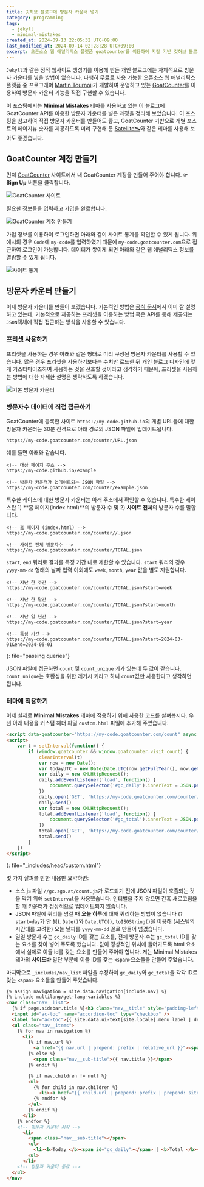 ```yaml
---
title: 깃허브 블로그에 방문자 카운터 넣기
category: programming
tags:
  - jekyll
  - minimal-mistakes
created_at: 2024-09-13 22:05:32 UTC+09:00
last_modified_at: 2024-09-14 02:28:28 UTC+09:00
excerpt: 오픈소스 웹 애널리틱스 플랫폼 goatcounter를 이용하여 지킬 기반 깃허브 블로그에 방문자 카운터를 만드는 방법을 정리합니다.
---
```

`Jekyll`과 같은 정적 웹사이트 생성기를 이용해 만든 개인 블로그에는 자체적으로 방문자 카운터를 넣을 방법이 없습니다.  다행히 무료로 사용 가능한 오픈소스 웹 애널리틱스 플랫폼 중 프로그래머 [Martin Tournoij](https://github.com/arp242)가 개발하여 운영하고 있는 [GoatCounter](https://www.goatcounter.com/)를 이용하여 방문자 카운터 기능을 직접 구현할 수 있습니다.

이 포스팅에서는 **Minimal Mistakes** 테마를 사용하고 있는 이 블로그에 GoatCounter API를 이용한 방문자 카운터를 넣은 과정을 정리해 보았습니다.  이 포스팅을 참고하여 직접 방문자 카운터를 만들어도 좋고,  GoatCounter 기반으로 개별 포스트의 페이지뷰 숫자를 제공하도록 미리 구현해 둔 [Satellite🛰️](https://byanko55.github.io/)와 같은 테마를 사용해 보아도 좋겠습니다. 

## GoatCounter 계정 만들기

먼저 [GoatCounter](https://www.goatcounter.com/) 사이트에서 내 GoatCounter 계정을 만들어 주어야 합니다.  **☞ Sign Up** 버튼을 클릭합니다.

![GoatCounter 사이트](https://drive.google.com/thumbnail?id=10NuyfX_xlB4-toR5eIvm3P8aMqu4iugH&sz=w1000)

필요한 정보들을 입력하고 가입을 완료합니다.

![GoatCounter 계정 만들기](https://drive.google.com/thumbnail?id=10QnxQIqmvw-MHiZQPcohRpOCmjwqSFeJ&sz=w1000)

가입 정보를 이용하여 로그인하면 아래와 같이 사이트 통계를 확인할 수 있게 됩니다.  위 예시의 경우 `Code`에 `my-code`를 입력하였기 때문에 `my-code.goatcounter.com`으로 접근하여 로그인이 가능합니다.  데이터가 쌓이게 되면 아래와 같은 웹 애널리틱스 정보를 열람할 수 있게 됩니다.

![사이트 통계](https://drive.google.com/thumbnail?id=10Ul28CEGJYXJw5vaU9-O28Z5WX6CBFCi&sz=w1000)

## 방문자 카운터 만들기

이제 방문자 카운터를 만들어 보겠습니다.  기본적인 방법은 [공식 문서](https://goatcounter.com/help/visitor-counter)에서 이미 잘 설명하고 있는데, 기본적으로 제공하는 프리셋을 이용하는 방법 혹은 API를 통해 제공되는 `JSON`객체에 직접 접근하는 방식을 사용할 수 있습니다.

### 프리셋 사용하기

프리셋을 사용하는 경우 아래와 같은 형태로 미리 구성된 방문자 카운터를 사용할 수 있습니다.  많은 경우 프리셋을 사용하기보다는 수치만 로드한 뒤 개인 블로그 디자인에 맞게 커스터마이즈하여 사용하는 것을 선호할 것이라고 생각하기 때문에, 프리셋을 사용하는 방법에 대한 자세한 설명은 생략하도록 하겠습니다.

![기본 방문자 카운터](https://drive.google.com/thumbnail?id=10ajeKN8SG_hrGqVw0YJL9HO4uEadwXoN&sz=w400)

### 방문자수 데이터에 직접 접근하기

GoatCounter에 등록한 사이트 `https://my-code.github.io`의 개별 URL들에 대한 방문자 카운터는 30분 간격으로 아래 경로의 JSON 파일에 업데이트됩니다.

```
https://my-code.goatcounter.com/counter/URL.json
```

예를 들면 아래와 같습니다.

```
<!-- 대상 페이지 주소 -->
https://my-code.github.io/example

<!-- 방문자 카운터가 업데이트되는 JSON 파일 -->
https://my-code.goatcounter.com/counter/example.json
```

특수한 케이스에 대한 방문자 카운터는 아래 주소에서 확인할 수 있습니다.  특수한 케이스란 1) **홈 페이지(index.html)**의 방문자 수 및 2) **사이트 전체**의 방문자 수를 말합니다.

```
<!-- 홈 페이지 (index.html) -->
https://my-code.goatcounter.com/counter//.json

<!-- 사이트 전체 방문자수 -->
https://my-code.goatcounter.com/counter/TOTAL.json
```

`start`, `end` 쿼리로 결과를 특정 기간 내로 제한할 수 있습니다.  `start` 쿼리의 경우 `yyyy-mm-dd` 형태의 날짜 입력 이외에도 `week`, `month`, `year` 값을 별도 지원합니다.

```
<!-- 지난 한 주간 -->
https://my-code.goatcounter.com/counter/TOTAL.json?start=week

<!-- 지난 한 달간 -->
https://my-code.goatcounter.com/counter/TOTAL.json?start=month

<!-- 지난 일 년간 -->
https://my-code.goatcounter.com/counter/TOTAL.json?start=year

<!-- 특정 기간 -->
https://my-code.goatcounter.com/counter/TOTAL.json?start=2024-03-01&end=2024-06-01
```
{: file="passing queries"}

JSON 파일에 접근하면 `count` 및 `count_unique` 키가 있는데 두 값이 같습니다.  `count_unique`는 호환성을 위한 레거시 키라고 하니 `count`값만 사용한다고 생각하면 됩니다.

### 테마에 적용하기

이제 실제로 **Minimal Mistakes** 테마에 적용하기 위해 사용한 코드를 살펴봅시다.  우선 아래 내용을 커스텀 헤더 파일 `custom.html` 파일에 추가해 주었습니다.

```html
<script data-goatcounter="https://my-code.goatcounter.com/count" async src="//gc.zgo.at/count.js"></script>
<script>
    var t = setInterval(function() {
        if (window.goatcounter && window.goatcounter.visit_count) {
            clearInterval(t)
            var now = new Date();
            var todayUTC = new Date(Date.UTC(now.getFullYear(), now.getMonth(), now.getDate()));
            var daily = new XMLHttpRequest();
            daily.addEventListener('load', function() {
                document.querySelector('#gc_daily').innerText = JSON.parse(this.responseText).count.replace(/\s/g, "");
            })
            daily.open('GET', 'https://my-code.goatcounter.com/counter/TOTAL.json?start=' + todayUTC.toISOString().slice(0, 10))
            daily.send()
            var total = new XMLHttpRequest();
            total.addEventListener('load', function() {
                document.querySelector('#gc_total').innerText = JSON.parse(this.responseText).count.replace(/\s/g, "");
            })
            total.open('GET', 'https://my-code.goatcounter.com/counter/TOTAL.json')
            total.send()
        }
    })
</script>
```
{: file="_includes/head/custom.html"}

몇 가지 살펴볼 만한 내용만 요약하면:
- 소스 js 파일 `//gc.zgo.at/count.js`가 로드되기 전에 JSON 파일이 호출되는 것을 막기 위해 `setInterval`을 사용했습니다.  인터벌을 주지 않으면 간혹 새로고침을 할 때 카운터가 정상적으로 업데이트되지 않습니다.
- JSON 파일에 쿼리를 넘길 때 **오늘 하루**에 대해 쿼리하는 방법이 없습니다 (`?start=day`가 안 됨).  `Date()`와 `Date.UTC()`, `toISOString()`을 이용해 (시스템의 시간대를 고려한) 오늘 날짜를  `yyyy-mm-dd` 꼴로 만들어 넘겼습니다.
- 일일 방문자 수는 `gc_daily` ID를 갖는 요소를, 전체 방문자 수는 `gc_total` ID를 갖는 요소를 찾아 넣어 주도록 했습니다.  값이 정상적인 위치에 들어가도록 html 요소에서 실제로 이들 id를 갖는 요소를 만들어 주어야 합니다.  저는 Minimal Mistakes 테마의 **사이드바** 말단 부분에 이들 ID를 갖는 `<span>`요소들을 만들어 주었습니다.

마지막으로 `_includes/nav_list` 파일을 수정하여 `gc_daily`와 `gc_total`을 각각 ID로 갖는 `<span>` 요소들을 만들어 주었습니다.

```html
{% assign navigation = site.data.navigation[include.nav] %}
{% include multilang/get-lang-variables %}
<nav class="nav__list">
  {% if page.sidebar.title %}<h3 class="nav__title" style="padding-left: 0;">{{ page.sidebar.title }}</h3>{% endif %}
  <input id="ac-toc" name="accordion-toc" type="checkbox" />
  <label for="ac-toc">{{ site.data.ui-text[site.locale].menu_label | default: "Toggle Menu" }}</label>
  <ul class="nav__items">
    {% for nav in navigation %}
      <li>
        {% if nav.url %}
          <a href="{{ nav.url | prepend: prefix | relative_url }}"><span class="nav__sub-title">{{ nav.title }}</span></a>
        {% else %}
          <span class="nav__sub-title">{{ nav.title }}</span>
        {% endif %}

        {% if nav.children != null %}
        <ul>
          {% for child in nav.children %}
            <li><a href="{{ child.url | prepend: prefix | prepend: site.url }}"{% if child.url == page.url %} class="active"{% endif %}>{{ child.title }}</a></li>
          {% endfor %}
        </ul>
        {% endif %}
      </li>
    {% endfor %}
    <!-- 방문자 카운터 시작 -->
      <li>
        <span class="nav__sub-title"></span>
        <ul>
          <li><b>Today </b><span id="gc_daily"></span> | <b>Total </b><span id="gc_total"></span></li>
        <ul>
      </li>
    <!-- 방문자 카운터 종료 -->
  </ul>
</nav>
```